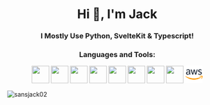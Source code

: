 <h1 align="center">Hi 👋, I'm Jack </h1>
<h3 align="center">I Mostly Use Python, SvelteKit & Typescript!</h3>

<p align="center">
</p>

<h3 align="center">Languages and Tools:</h3>
<p align="center"> 
  
  <img src="https://cdn.jsdelivr.net/gh/devicons/devicon@latest/icons/supabase/supabase-original.svg" width="40" height="40"/> 
  <img src="https://cdn.jsdelivr.net/gh/devicons/devicon@latest/icons/svelte/svelte-original.svg" width="40" height="40" />      
  <img src="https://cdn.jsdelivr.net/gh/devicons/devicon@latest/icons/postgresql/postgresql-original.svg" width="40" height="40"  />  
  <img src="https://cdn.jsdelivr.net/gh/devicons/devicon@latest/icons/linux/linux-original.svg"  width="40" height="40" />       
  <img src="https://cdn.jsdelivr.net/gh/devicons/devicon@latest/icons/cloudflare/cloudflare-original.svg"  width="40" height="40" />      
  <img src="https://cdn.jsdelivr.net/gh/devicons/devicon@latest/icons/python/python-original.svg"  width="40" height="40"/>
  <img src="https://cdn.jsdelivr.net/gh/devicons/devicon@latest/icons/typescript/typescript-original.svg" width="40" height="40" />
  <img src="https://cdn.jsdelivr.net/gh/devicons/devicon@latest/icons/mongodb/mongodb-original-wordmark.svg" width="40" height="40"/>
 <img src="https://raw.githubusercontent.com/devicons/devicon/master/icons/amazonwebservices/amazonwebservices-original-wordmark.svg" alt="aws" width="40" height="40"/>
 </p>
<img src="https://komarev.com/ghpvc/?username=sansjack02&label=Profile%20views&color=0e75b6&style=flat" alt="sansjack02" />
